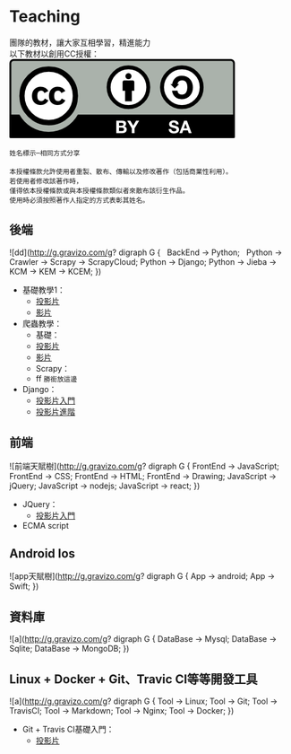 # Teaching
團隊的教材，讓大家互相學習，精進能力  
以下教材以創用CC授權：  
![圖片](by-sa.png)

```
姓名標示─相同方式分享  

本授權條款允許使用者重製、散布、傳輸以及修改著作（包括商業性利用）。
若使用者修改該著作時，
僅得依本授權條款或與本授權條款類似者來散布該衍生作品。
使用時必須按照著作人指定的方式表彰其姓名。
```

## 後端

![dd](http://g.gravizo.com/g?
 digraph G {
   BackEnd -> Python;
   Python -> Crawler -> Scrapy -> ScrapyCloud;
   Python -> Django;
   Python -> Jieba -> KCM -> KEM -> KCEM;
 }) 

* 基礎教學1：
  * [投影片](http://slides.com/davidtnfsh/deck-3)
  * [影片]()
* 爬蟲教學：
  * 基礎：
   * [投影片](http://slides.com/davidtnfsh/deck)
   * [影片]()
  * Scrapy：
   *  ff `勝銜放這邊`
* Django：
  * [投影片入門](http://slides.com/campass/deck#/)
  * [投影片進階](django/django-2.md)

## 前端

![前端天賦樹](http://g.gravizo.com/g?
 digraph G {
   FrontEnd -> JavaScript;
   FrontEnd -> CSS;
   FrontEnd -> HTML;
   FrontEnd -> Drawing;
   JavaScript -> jQuery;
   JavaScript -> nodejs;
   JavaScript -> react;
 })
 
* JQuery：
  * [投影片入門](JQuery/JQuery初階.md)
* ECMA script

## Android Ios

![app天賦樹](http://g.gravizo.com/g?
 digraph G {
   App -> android;
   App -> Swift;
 })

## 資料庫

![a](http://g.gravizo.com/g?
 digraph G {
   DataBase -> Mysql;
   DataBase -> Sqlite;
   DataBase -> MongoDB;
 })

## Linux + Docker + Git、Travic CI等等開發工具

![a](http://g.gravizo.com/g?
 digraph G {
   Tool -> Linux;
   Tool -> Git;
   Tool -> TravisCI;
   Tool -> Markdown;
   Tool -> Nginx;
   Tool -> Docker;
 })

* Git + Travis CI基礎入門：
  * [投影片](http://slides.com/davidtnfsh/deck-2)

